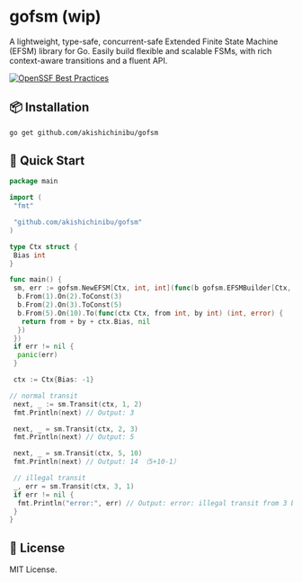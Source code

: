 # gofsm (wip)

A lightweight, type-safe, concurrent-safe Extended Finite State Machine (EFSM) library for Go.
Easily build flexible and scalable FSMs, with rich context-aware transitions and a fluent API.

[![OpenSSF Best Practices](https://www.bestpractices.dev/projects/10490/badge)](https://www.bestpractices.dev/projects/10490)

## 📦 Installation

```bash
go get github.com/akishichinibu/gofsm
```

## 🚀 Quick Start

```go
package main

import (
 "fmt"

 "github.com/akishichinibu/gofsm"
)

type Ctx struct {
 Bias int
}

func main() {
 sm, err := gofsm.NewEFSM[Ctx, int, int](func(b gofsm.EFSMBuilder[Ctx, int, int]) {
  b.From(1).On(2).ToConst(3)
  b.From(2).On(3).ToConst(5)
  b.From(5).On(10).To(func(ctx Ctx, from int, by int) (int, error) {
   return from + by + ctx.Bias, nil
  })
 })
 if err != nil {
  panic(err)
 }

 ctx := Ctx{Bias: -1}

// normal transit
 next, _ := sm.Transit(ctx, 1, 2)
 fmt.Println(next) // Output: 3

 next, _ = sm.Transit(ctx, 2, 3)
 fmt.Println(next) // Output: 5

 next, _ = sm.Transit(ctx, 5, 10)
 fmt.Println(next) // Output: 14 （5+10-1）

 // illegal transit
 _, err = sm.Transit(ctx, 3, 1)
 if err != nil {
  fmt.Println("error:", err) // Output: error: illegal transit from 3 by 1
 }
}
```

## 📜 License

MIT License.
